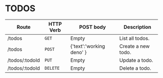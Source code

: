 # TODOS

| Route | HTTP Verb	 | POST body	 | Description	 |
| --- | --- | --- | --- |
| /todos | `GET` | Empty | List all todos. |
| /todos | `POST` | {'text':'working deno' } | Create a new todo. |
| /todos/:todoId | `PUT` | Empty | Update a todo. |
| /todos/:todoId | `DELETE` | Empty | Delete a todo. |

